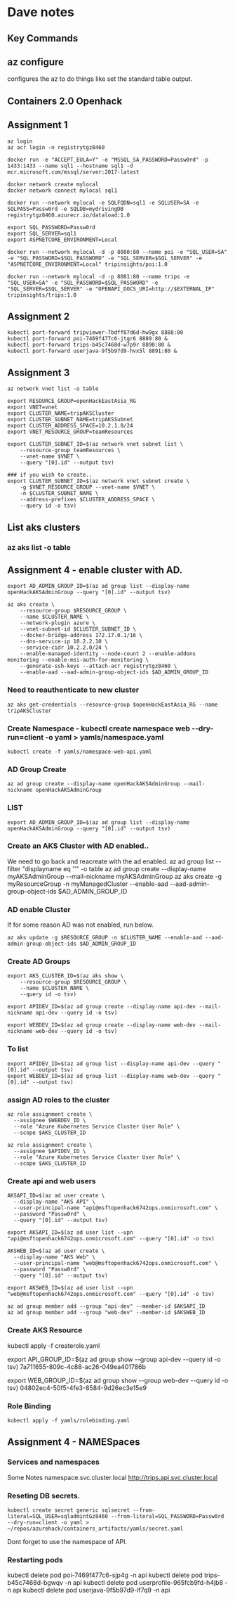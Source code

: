 # Dave notes

## Key Commands
## az configure
configures the az to do things like set the standard table output.

## Containers 2.0 Openhack
## Assignment 1
```
az login
az acr login -n registrytgz8460

docker run -e "ACCEPT_EULA=Y" -e "MSSQL_SA_PASSWORD=Passw0rd" -p 1433:1433 --name sql1 --hostname sql1 -d mcr.microsoft.com/mssql/server:2017-latest

docker network create mylocal
docker network connect mylocal sql1

docker run --network mylocal -e SQLFQDN=sql1 -e SQLUSER=SA -e SQLPASS=Passw0rd -e SQLDB=mydrivingDB registrytgz8460.azurecr.io/dataload:1.0

export SQL_PASSWORD=Passw0rd
export SQL_SERVER=sql1
export ASPNETCORE_ENVIRONMENT=Local

docker run --network mylocal -d -p 8080:80 --name poi -e "SQL_USER=SA" -e "SQL_PASSWORD=$SQL_PASSWORD" -e "SQL_SERVER=$SQL_SERVER" -e "ASPNETCORE_ENVIRONMENT=Local" tripinsights/poi:1.0

docker run --network mylocal -d -p 8081:80 --name trips -e "SQL_USER=SA" -e "SQL_PASSWORD=$SQL_PASSWORD" -e "SQL_SERVER=$SQL_SERVER" -e "OPENAPI_DOCS_URI=http://$EXTERNAL_IP" tripinsights/trips:1.0
```
## Assignment 2
```
kubectl port-forward tripviewer-7bdff87d6d-hw9gx 8888:80
kubectl port-forward poi-7469f477c6-jtgr6 8889:80 &
kubectl port-forward trips-b45c7468d-w7p9r 8890:80 &
kubectl port-forward userjava-9f5b97d9-hvx5l 8891:80 &
```
## Assignment 3
```
az network vnet list -o table

export RESOURCE_GROUP=openHackEastAsia_RG
export VNET=vnet
export CLUSTER_NAME=tripAKSCluster
export CLUSTER_SUBNET_NAME=tripAKSSubnet
export CLUSTER_ADDRESS_SPACE=10.2.1.0/24
export VNET_RESOURCE_GROUP=teamResources

export CLUSTER_SUBNET_ID=$(az network vnet subnet list \
    --resource-group teamResources \
    --vnet-name $VNET \
    --query "[0].id" --output tsv)

### if you wish to create..
export CLUSTER_SUBNET_ID=$(az network vnet subnet create \
    -g $VNET_RESOURCE_GROUP --vnet-name $VNET \
    -n $CLUSTER_SUBNET_NAME \
    --address-prefixes $CLUSTER_ADDRESS_SPACE \
    --query id -o tsv)
```
## List aks clusters
### az aks list -o table

## Assignment 4 - enable cluster with AD.

```
export AD_ADMIN_GROUP_ID=$(az ad group list --display-name openHackAKSAdminGroup --query "[0].id" --output tsv)

az aks create \
    --resource-group $RESOURCE_GROUP \
    --name $CLUSTER_NAME \
    --network-plugin azure \
    --vnet-subnet-id $CLUSTER_SUBNET_ID \
    --docker-bridge-address 172.17.0.1/16 \
    --dns-service-ip 10.2.2.10 \
    --service-cidr 10.2.2.0/24 \
    --enable-managed-identity --node-count 2 --enable-addons monitoring --enable-msi-auth-for-monitoring \
    --generate-ssh-keys --attach-acr registrytgz8460 \
    --enable-aad --aad-admin-group-object-ids $AD_ADMIN_GROUP_ID
```

### Need to reauthenticate to new cluster
```
az aks get-credentials --resource-group $openHackEastAsia_RG --name tripAKSCluster
```

### Create Namespace - kubectl create namespace web --dry-run=client -o yaml > yamls/namespace.yaml
```kubectl create -f yamls/namespace-web-api.yaml ```


### AD Group Create
```az ad group create --display-name openHackAKSAdminGroup --mail-nickname openHackAKSAdminGroup```
### LIST
```
export AD_ADMIN_GROUP_ID=$(az ad group list --display-name openHackAKSAdminGroup --query "[0].id" --output tsv)
```

### Create an AKS Cluster with AD enabled.. 
We need to go back and reacreate with the ad enabled.
az ad group list --filter "displayname eq '<group-name>'" -o table
az ad group create --display-name myAKSAdminGroup --mail-nickname myAKSAdminGroup
az aks create -g myResourceGroup -n myManagedCluster --enable-aad --aad-admin-group-object-ids $AD_ADMIN_GROUP_ID


### AD enable Cluster 
If for some reason AD was not enabled, run below.
```
az aks update -g $RESOURCE_GROUP -n $CLUSTER_NAME --enable-aad --aad-admin-group-object-ids $AD_ADMIN_GROUP_ID
```

### Create AD Groups
```
export AKS_CLUSTER_ID=$(az aks show \                                                    
    --resource-group $RESOURCE_GROUP \
    --name $CLUSTER_NAME \
    --query id -o tsv)

export APIDEV_ID=$(az ad group create --display-name api-dev --mail-nickname api-dev --query id -o tsv)

export WEBDEV_ID=$(az ad group create --display-name web-dev --mail-nickname web-dev --query id -o tsv)
```

### To list
```
export APIDEV_ID=$(az ad group list --display-name api-dev --query "[0].id" --output tsv)
export WEBDEV_ID=$(az ad group list --display-name web-dev --query "[0].id" --output tsv)
```

### assign AD roles to the cluster
```
az role assignment create \
  --assignee $WEBDEV_ID \
  --role "Azure Kubernetes Service Cluster User Role" \
  --scope $AKS_CLUSTER_ID

az role assignment create \
  --assignee $APIDEV_ID \
  --role "Azure Kubernetes Service Cluster User Role" \
  --scope $AKS_CLUSTER_ID

```

### Create api and web users
```
AKSAPI_ID=$(az ad user create \
  --display-name "AKS API" \
  --user-principal-name "api@msftopenhack6742ops.onmicrosoft.com" \
  --password "Passw0rd" \
  --query "[0].id" --output tsv)

export AKSAPI_ID=$(az ad user list --upn "api@msftopenhack6742ops.onmicrosoft.com" --query "[0].id" -o tsv)

AKSWEB_ID=$(az ad user create \
  --display-name "AKS Web" \
  --user-principal-name "web@msftopenhack6742ops.onmicrosoft.com" \
  --password "Passw0rd" \
  --query "[0].id" --output tsv)

export AKSWEB_ID=$(az ad user list --upn "web@msftopenhack6742ops.onmicrosoft.com" --query "[0].id" -o tsv)

az ad group member add --group "api-dev" --member-id $AKSAPI_ID
az ad group member add --group "web-dev" --member-id $AKSWEB_ID
```  

### Create AKS Resource 
kubectl apply -f createrole.yaml

export API_GROUP_ID=$(az ad group show --group api-dev --query id -o tsv)
7a711655-809c-4c88-ac26-049ea401786b

export WEB_GROUP_ID=$(az ad group show --group web-dev --query id -o tsv)
04802ec4-50f5-4fe3-8584-9d26ec3e15e9

### Role Binding
```
kubectl apply -f yamls/rolebinding.yaml 
```


## Assignment 4 - NAMESpaces
### Services and namespaces
Some Notes
namespace.svc.cluster.local
http://trips.api.svc.cluster.local


### Reseting DB secrets.
```
kubectl create secret generic sqlsecret --from-literal=SQL_USER=sqladmintGz8460 --from-literal=SQL_PASSWORD=Passw0rd --dry-run=client -o yaml > ~/repos/azurehack/containers_artifacts/yamls/secret.yaml
```
Dont forget to use the namespace of API.

### Restarting pods
kubectl delete pod poi-7469f477c6-sjp4g -n api
kubectl delete pod trips-b45c7468d-bgwqv -n api
kubectl delete pod userprofile-965fcb9fd-h4jb8 -n api
kubectl delete pod userjava-9f5b97d9-lf7q9 -n api
